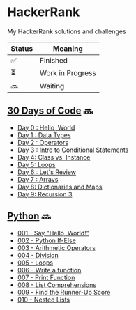 # HackerRank
My HackerRank solutions and challenges

| Status | Meaning |
|--|--|
| ✅ | Finished |
| ⏳| Work in Progress |
| 🔜 | Waiting |

## [30 Days of Code](https://github.com/hevalhazalkurt/Learn_Code_Study_Notes/tree/master/HackerRank/30_Days_of_Code_Python) 🔜

* [Day 0 : Hello, World](https://github.com/hevalhazalkurt/Learn_Code_Study_Notes/blob/master/HackerRank/30_Days_of_Code_Python/Day%200%20-%20Hello%2C%20World.md)
* [Day 1 : Data Types](https://github.com/hevalhazalkurt/Learn_Code_Study_Notes/blob/master/HackerRank/30_Days_of_Code_Python/Day%201%20-%20Data%20Types.md)
* [Day 2 : Operators](https://github.com/hevalhazalkurt/Learn_Code_Study_Notes/blob/master/HackerRank/30_Days_of_Code_Python/Day%202%20-%20Operators.md)
* [Day 3 : Intro to Conditional Statements](https://github.com/hevalhazalkurt/Learn_Code_Study_Notes/blob/master/HackerRank/30_Days_of_Code_Python/Day%203%20-%20Intro%20to%20Conditional%20Statements.md)
* [Day 4: Class vs. Instance](https://github.com/hevalhazalkurt/Learn_Code_Study_Notes/blob/master/HackerRank/30_Days_of_Code_Python/Day%204%20-%20Class%20vs.%20Instance.md)
* [Day 5: Loops](https://github.com/hevalhazalkurt/Learn_Code_Study_Notes/blob/master/HackerRank/30_Days_of_Code_Python/Day%205%20-%20Loops.md)
* [Day 6 : Let's Review](https://github.com/hevalhazalkurt/Learn_Code_Study_Notes/blob/master/HackerRank/30_Days_of_Code_Python/Day%206%20-%20Let's%20Review.md)
* [Day 7 : Arrays](https://github.com/hevalhazalkurt/Learn_Code_Study_Notes/blob/master/HackerRank/30_Days_of_Code_Python/Day%207-%20Arrays.md)
* [Day 8: Dictionaries and Maps](https://github.com/hevalhazalkurt/Learn_Code_Study_Notes/blob/master/HackerRank/30_Days_of_Code_Python/Day%208-%20Dictionaries%20and%20Maps.md)
* [Day 9: Recursion 3](https://github.com/hevalhazalkurt/Learn_Code_Study_Notes/blob/master/HackerRank/30_Days_of_Code_Python/Day_9-Recursion_3.md)

## [Python](https://github.com/hevalhazalkurt/Learn_Code_Study_Notes/tree/master/HackerRank/Python_Language_Proficiency) 🔜
* [001 - Say "Hello, World!"](https://github.com/hevalhazalkurt/Learn_Code_Study_Notes/blob/master/HackerRank/Python_Language_Proficiency/001%20-%20Say%20%22Hello%2C%20World!%22%20With%20Python.md)
* [002 - Python If-Else](https://github.com/hevalhazalkurt/Learn_Code_Study_Notes/blob/master/HackerRank/Python_Language_Proficiency/002%20-%20Python%20If-Else.md)
* [003 - Arithmetic Operators](https://github.com/hevalhazalkurt/Learn_Code_Study_Notes/blob/master/HackerRank/Python_Language_Proficiency/003%20-%20Arithmetic%20Operators.md)
* [004 - Division](https://github.com/hevalhazalkurt/Learn_Code_Study_Notes/blob/master/HackerRank/Python_Language_Proficiency/004%20-%20Division.md)
* [005 - Loops](https://github.com/hevalhazalkurt/Learn_Code_Study_Notes/blob/master/HackerRank/Python_Language_Proficiency/005%20-%20Loops.md)
* [006 - Write a function](https://github.com/hevalhazalkurt/Learn_Code_Study_Notes/blob/master/HackerRank/Python_Language_Proficiency/006%20-%20Write%20a%20function.md)
* [007 - Print Function](https://github.com/hevalhazalkurt/Learn_Code_Study_Notes/blob/master/HackerRank/Python_Language_Proficiency/007%20-%20Print%20Function.md)
* [008 - List Comprehensions](https://github.com/hevalhazalkurt/Learn_Code_Study_Notes/blob/master/HackerRank/Python_Language_Proficiency/008%20-%20List%20Comprehensions.md)
* [009 - Find the Runner-Up Score](https://github.com/hevalhazalkurt/Learn_Code_Study_Notes/blob/master/HackerRank/Python_Language_Proficiency/009%20-%20Find%20the%20Runner-Up%20Score.md)
* [010 - Nested Lists](https://github.com/hevalhazalkurt/Learn_Code_Study_Notes/blob/master/HackerRank/Python_Language_Proficiency/010%20-%20Nested%20Lists.md)
